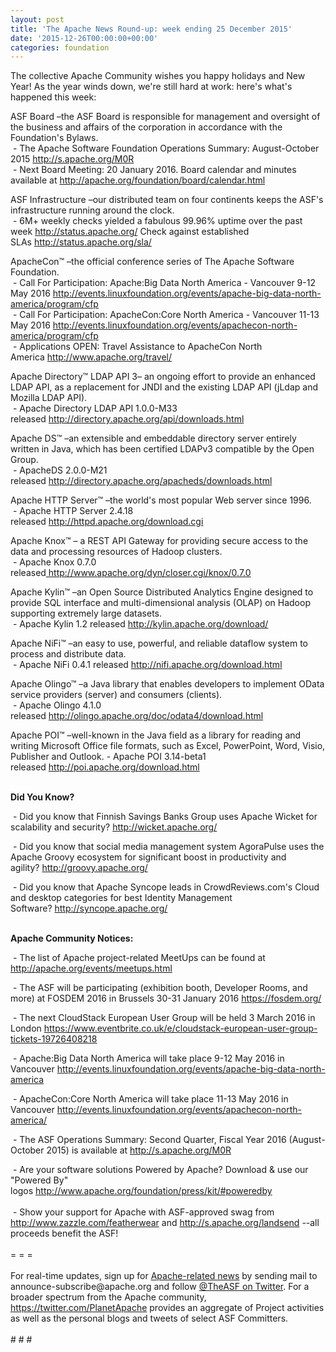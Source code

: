 ```yaml
---
layout: post
title: 'The Apache News Round-up: week ending 25 December 2015'
date: '2015-12-26T00:00:00+00:00'
categories: foundation
---
```

<p>The collective Apache Community wishes you happy holidays and New Year! As the year winds down, we're still hard at work: here's what's happened this week:</p> 
  <p>ASF Board –the ASF Board is responsible for management and oversight of the business and affairs of the corporation in accordance with the Foundation's Bylaws.<br />&nbsp;-&nbsp;The Apache Software Foundation Operations Summary: August-October 2015 <a href="http://s.apache.org/M0R%20">http://s.apache.org/M0R</a> <br />&nbsp;- Next Board Meeting: 20 January 2016. Board calendar and minutes available at&nbsp;<a href="http://apache.org/foundation/board/calendar.html">http://apache.org/foundation/board/calendar.html</a></p> 
  <div> 
    <p>ASF Infrastructure –our distributed team on four continents keeps the ASF's infrastructure running around the clock.<br />&nbsp;- 6M+ weekly checks yielded a fabulous 99.96% uptime over the past week <a href="http://status.apache.org/">http://status.apache.org/</a>&nbsp;Check against established SLAs&nbsp;<a href="http://status.apache.org/sla/">http://status.apache.org/sla/</a></p> 
    <p>ApacheCon™ –the official conference series of The Apache Software Foundation.<br />&nbsp;- Call For Participation: Apache:Big Data North America - Vancouver 9-12 May 2016 <a href="http://events.linuxfoundation.org/events/apache-big-data-north-america/program/cfp">http://events.linuxfoundation.org/events/apache-big-data-north-america/program/cfp</a><br />&nbsp;- Call For Participation: ApacheCon:Core North America - Vancouver 11-13 May 2016&nbsp;<a href="http://events.linuxfoundation.org/events/apachecon-north-america/program/cfp">http://events.linuxfoundation.org/events/apachecon-north-america/program/cfp</a><br />&nbsp;- Applications OPEN: Travel Assistance to ApacheCon North America&nbsp;<a href="http://www.apache.org/travel/">http://www.apache.org/travel/</a></p> 
    <p> </p> 
    <p>Apache Directory™ LDAP API 3– an ongoing effort to provide an enhanced LDAP API, as a replacement for JNDI and the existing LDAP API (jLdap and Mozilla LDAP API).<br />&nbsp;- Apache Directory LDAP API 1.0.0-M33 released&nbsp;<a href="http://directory.apache.org/api/downloads.html">http://directory.apache.org/api/downloads.html</a></p> 
    <p> </p> 
    <p>Apache DS™ –an extensible and embeddable directory server entirely written in Java, which has been certified LDAPv3 compatible by the Open Group.<br />&nbsp;-&nbsp;ApacheDS 2.0.0-M21 released&nbsp;<a href="http://directory.apache.org/apacheds/downloads.html">http://directory.apache.org/apacheds/downloads.html</a></p> 
    <p>Apache HTTP Server™ –the world's most popular Web server since 1996.<br />&nbsp;- Apache HTTP Server 2.4.18 released&nbsp;<a href="http://httpd.apache.org/download.cgi">http://httpd.apache.org/download.cgi</a></p> 
    <p>Apache Knox™ – a REST API Gateway for providing secure access to the data and processing resources of Hadoop clusters.<br />&nbsp;-&nbsp;Apache Knox 0.7.0 released<a href="http://www.apache.org/dyn/closer.cgi/knox/0.7.0">&nbsp;http://www.apache.org/dyn/closer.cgi/knox/0.7.0</a></p> 
    <p>Apache Kylin™ –an Open Source Distributed Analytics Engine designed to provide SQL interface and multi-dimensional analysis (OLAP) on Hadoop supporting extremely large datasets.<br />&nbsp;- Apache Kylin 1.2 released&nbsp;<a href="http://kylin.apache.org/download/">http://kylin.apache.org/download/</a></p> 
    <p>Apache NiFi™ –an easy to use, powerful, and reliable dataflow system to process and distribute data.<br />&nbsp;- Apache NiFi 0.4.1 released&nbsp;<a href="http://nifi.apache.org/download.html">http://nifi.apache.org/download.html</a></p> 
    <p>Apache Olingo™ –a Java library that enables developers to implement OData service providers (server) and consumers (clients).<br />&nbsp;- Apache Olingo 4.1.0 released&nbsp;<a href="http://olingo.apache.org/doc/odata4/download.html">http://olingo.apache.org/doc/odata4/download.html</a></p> 
    <p>Apache POI™ –well-known in the Java field as a library for reading and writing Microsoft Office file formats, such as Excel, PowerPoint, Word, Visio, Publisher and Outlook. -&nbsp;Apache POI 3.14-beta1 released&nbsp;<a href="http://poi.apache.org/download.html">http://poi.apache.org/download.html</a><br /><br /></p> 
    <p><strong>Did You Know?</strong></p> 
  </div> 
  <div> 
    <p>&nbsp;- Did you know that Finnish Savings Banks Group uses Apache Wicket for scalability and security?&nbsp;<a href="http://wicket.apache.org/">http://wicket.apache.org/</a></p> 
    <p>&nbsp;- Did you know that social media management system AgoraPulse uses the Apache Groovy ecosystem for significant boost in productivity and agility?&nbsp;<a href="http://groovy.apache.org/">http://groovy.apache.org/</a></p> 
  </div> 
  <div> 
    <p>&nbsp;- Did you know that Apache Syncope leads in CrowdReviews.com's Cloud and desktop categories for best Identity Management Software?&nbsp;<a href="http://syncope.apache.org/">http://syncope.apache.org/</a></p> 
  </div> 
  <div> 
    <p><strong><br />Apache Community Notices:</strong></p> 
    <p><strong></strong>&nbsp;- The list of Apache project-related MeetUps can be found at <a href="http://apache.org/events/meetups.html">http://apache.org/events/meetups.html</a></p> 
    <p>&nbsp;- The ASF will be participating (exhibition booth, Developer Rooms, and more) at FOSDEM 2016 in Brussels 30-31 January 2016 <a href="https://fosdem.org/">https://fosdem.org/</a></p> 
  </div> 
  <p>&nbsp;- The next CloudStack European User Group will be held 3 March 2016 in London&nbsp;<a href="https://www.eventbrite.co.uk/e/cloudstack-european-user-group-tickets-19726408218">https://www.eventbrite.co.uk/e/cloudstack-european-user-group-tickets-19726408218</a></p> 
  <p>&nbsp;- Apache:Big Data North America will take place 9-12 May 2016 in Vancouver&nbsp;<a href="http://events.linuxfoundation.org/events/apache-big-data-north-america">http://events.linuxfoundation.org/events/apache-big-data-north-america</a></p> 
  <p>&nbsp;- ApacheCon:Core North America will take place 11-13 May 2016 in Vancouver&nbsp;<a href="http://events.linuxfoundation.org/events/apachecon-north-america/">http://events.linuxfoundation.org/events/apachecon-north-america/</a></p> 
  <div> 
    <p>&nbsp;- The ASF Operations Summary: Second Quarter, Fiscal Year 2016 (August-October 2015) is available at <a href="http://s.apache.org/M0R">http://s.apache.org/M0R</a></p> 
  </div> 
  <div>&nbsp;- Are your software solutions Powered by Apache? Download &amp; use our &quot;Powered By&quot; logos&nbsp;<a href="http://www.apache.org/foundation/press/kit/#poweredby">http://www.apache.org/foundation/press/kit/#poweredby</a></div> 
  <div><br /></div> 
  <div>&nbsp;- Show your support for Apache with ASF-approved swag from <a href="http://www.zazzle.com/featherwear">http://www.zazzle.com/featherwear</a> and&nbsp;<a href="http://s.apache.org/landsend">http://s.apache.org/landsend</a> --all proceeds benefit the ASF!&nbsp;</div> 
  <div><br /></div> 
  <div>= = =</div> 
  <div><br /></div> 
  <div>For real-time updates, sign up for <a href="http://apache.org/foundation/mailinglists.html#foundation-announce">Apache-related news</a> by sending mail to announce-subscribe@apache.org and follow <a href="https://twitter.com/TheASF">@TheASF on Twitter</a>. For a broader spectrum from the Apache community, <a href="http://s.apache.org/landsend">https://twitter.com/PlanetApache</a> provides an aggregate of Project activities as well as the personal blogs and tweets of select ASF Committers.</div> 
  <div><br /></div> 
  <div># # #</div>
